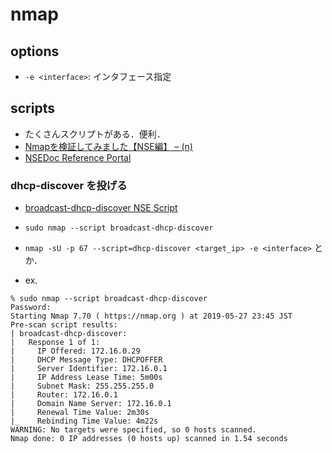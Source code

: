 # nmap

## options
- `-e <interface>`: インタフェース指定

## scripts
- たくさんスクリプトがある．便利．
- [Nmapを検証してみました【NSE編】 – (n)](http://n.pentest.ninja/?p=32488)
- [NSEDoc Reference Portal](https://nmap.org/nsedoc/)

### dhcp-discover を投げる
- [broadcast-dhcp-discover NSE Script](https://nmap.org/nsedoc/scripts/broadcast-dhcp-discover.html)
- `sudo nmap --script broadcast-dhcp-discover`
- `nmap -sU -p 67 --script=dhcp-discover <target_ip> -e <interface>` とか．

- ex.
```
% sudo nmap --script broadcast-dhcp-discover
Password:
Starting Nmap 7.70 ( https://nmap.org ) at 2019-05-27 23:45 JST
Pre-scan script results:
| broadcast-dhcp-discover:
|   Response 1 of 1:
|     IP Offered: 172.16.0.29
|     DHCP Message Type: DHCPOFFER
|     Server Identifier: 172.16.0.1
|     IP Address Lease Time: 5m00s
|     Subnet Mask: 255.255.255.0
|     Router: 172.16.0.1
|     Domain Name Server: 172.16.0.1
|     Renewal Time Value: 2m30s
|_    Rebinding Time Value: 4m22s
WARNING: No targets were specified, so 0 hosts scanned.
Nmap done: 0 IP addresses (0 hosts up) scanned in 1.54 seconds
```